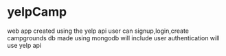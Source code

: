 # yelpCamp
web app created using the yelp api
user can signup,login,create campgrounds
db made using mongodb
will include user authentication
will use yelp api